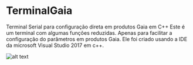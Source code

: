 # TerminalGaia
Terminal Serial para configuração direta em produtos Gaia em C++
Este é um terminal com algumas funções reduzidas. Apenas para facilitar a configuração do parâmetros em produtos Gaia. Ele foi criado usando a IDE da microsoft Visual Studio 2017 em c++.

![alt text](https://raw.githubusercontent.com/humbertokramm/TerminalGaia/TerminalGaia/Capturar.PNG)

